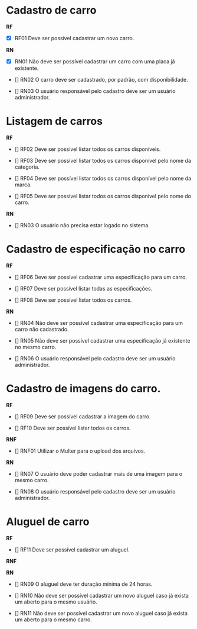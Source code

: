 # Cadastro de carro

**RF**

- [x] RF01 Deve ser possível cadastrar um novo carro.

**RN**

- [x] RN01 Não deve ser possível cadastrar um carro com uma placa já existente.

- [] RN02 O carro deve ser cadastrado, por padrão, com disponibilidade.

- [] RN03 O usuário responsável pelo cadastro deve ser um usuário administrador.

# Listagem de carros

**RF**

- [] RF02 Deve ser possível listar todos os carros disponíveis.

- [] RF03 Deve ser possível listar todos os carros disponível pelo nome da categoria.

- [] RF04 Deve ser possível listar todos os carros disponível pelo nome da marca.

- [] RF05 Deve ser possível listar todos os carros disponível pelo nome do carro.

**RN**

- [] RN03 O usuário não precisa estar logado no sistema.

# Cadastro de especificação no carro

**RF**

- [] RF06 Deve ser possível cadastrar uma especificação para um carro.

- [] RF07 Deve ser possível listar todas as especificações.

- [] RF08 Deve ser possível listar todos os carros.

**RN**

- [] RN04 Não deve ser possível cadastrar uma especificação para um carro não cadastrado.

- [] RN05 Não deve ser possível cadastrar uma especificação já existente no mesmo carro.

- [] RN06 O usuário responsável pelo cadastro deve ser um usuário administrador.

# Cadastro de imagens do carro.

**RF**

- [] RF09 Deve ser possível cadastrar a imagem do carro.

- [] RF10 Deve ser possível listar todos os carros.

**RNF**

- [] RNF01 Utilizar o Multer para o upload dos arquivos.

**RN**

- [] RN07 O usuário deve poder cadastrar mais de uma imagem para o mesmo carro.

- [] RN08 O usuário responsável pelo cadastro deve ser um usuário administrador.


# Aluguel de carro

**RF**

- [] RF11 Deve ser possível cadastrar um aluguel.

**RNF**

**RN**

- [] RN09 O aluguel deve ter duração mínima de 24 horas.

- [] RN10 Não deve ser possível cadastrar um novo aluguel caso já exista um aberto para o mesmo usuário.

- [] RN11 Não deve ser possível cadastrar um novo aluguel caso já exista um aberto para o mesmo carro.
